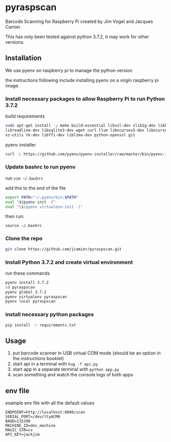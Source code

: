 # pyraspscan

Barcode Scanning for Raspberry Pi
created by Jim Vogel and Jacques Camier

This has only been tested against python 3.7.2, it may work for other versions.

## Installation

We use pyenv on raspberry pi to manage the python version

the instructions following include installing pyenv on a virgin raspberry pi image.

### Install necessary packages to allow Raspberry Pi to run Python 3.7.2

build requirements

```bash
sudo apt-get install -y make build-essential libssl-dev zlib1g-dev libbz2-dev \
libreadline-dev libsqlite3-dev wget curl llvm libncurses5-dev libncursesw5-dev \
xz-utils tk-dev libffi-dev liblzma-dev python-openssl git
```

pyenv installer

```bash
curl -L https://github.com/pyenv/pyenv-installer/raw/master/bin/pyenv-installer | bash
```

### Update bashrc to run pyenv

run `vim ~/.bashrc`

add this to the end of the file

```bash
export PATH="~/.pyenv/bin:$PATH"
eval "$(pyenv init -)"
eval "\$(pyenv virtualenv-init -)"
```

then run:

`source ~/.bashrc`

### Clone the repo

```bash
git clone https://github.com/jcamier/pyraspscan.git
```

### Install Python 3.7.2 and create virtual environment

run these commands

```bash
pyenv install 3.7.2
cd pyraspscan
pyenv global 3.7.2
pyenv virtualenv pyraspscan
pyenv local pyraspscan
```

### install necessary python packages

```bash
pip install -r requirements.txt
```

## Usage

1. put barcode scanner in USB virtual COM mode (should be an option in the instructions booklet)
2. start api in a terminal with `hug -f api.py`
3. start app in a separate terminal with `python app.py`
4. scan something and watch the console logs of both apps

## env file

example env file with all the default values

```env
ENDPOINT=http://localhost:8000/scan
SERIAL_PORT=/dev/ttyACM0
BAUD=115200
MACHINE_ID=dev_machine
MAGIC_STR=cv
API_KEY=jackjim
```
